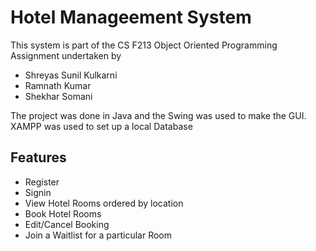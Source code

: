 # Hotel Manageement System
This system is part of the CS F213 Object Oriented Programming Assignment undertaken by 
* Shreyas Sunil Kulkarni
* Ramnath Kumar 
* Shekhar Somani

The project was done in Java and the Swing was used to make the GUI.
XAMPP was used to set up a local Database

## Features
* Register
* Signin
* View Hotel Rooms ordered by location
* Book Hotel Rooms
* Edit/Cancel Booking
* Join a Waitlist for a particular Room
